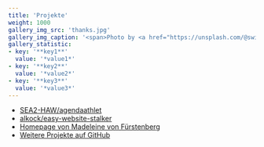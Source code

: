 ```yaml
---
title: 'Projekte'
weight: 1000
gallery_img_src: 'thanks.jpg'
gallery_img_caption: '<span>Photo by <a href="https://unsplash.com/@swimstaralex?utm_source=unsplash&amp;utm_medium=referral&amp;utm_content=creditCopyText">Alexander Sinn</a> on <a href="https://unsplash.com/s/photos/thanks?utm_source=unsplash&amp;utm_medium=referral&amp;utm_content=creditCopyText">Unsplash</a></span>'
gallery_statistic:
- key: '**key1**'
  value: '*value1*'
- key: '**key2**'
  value: '*value2*'
- key: '**key3**'
  value: '*value3*'
---
```


* [SEA2-HAW/agendaathlet](https://github.com/SEA2-HAW/haw-agendaathlet)
* [alkock/easy-website-stalker](https://github.com/alkock/easy-website-stalker)
* [Homepage von Madeleine von Fürstenberg](https://coaching-blickwechsel.de/)
* [Weitere Projekte auf GitHub](https://github.com/alkock?tab=repositories)
